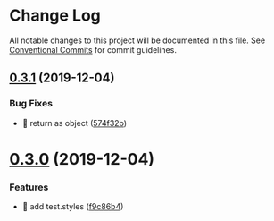 # Change Log

All notable changes to this project will be documented in this file.
See [Conventional Commits](https://conventionalcommits.org) for commit guidelines.

## [0.3.1](https://github.com/siriwatknp/mui-treasury/compare/@mui-treasury/styles@0.3.0...@mui-treasury/styles@0.3.1) (2019-12-04)


### Bug Fixes

* 🐛 return as object ([574f32b](https://github.com/siriwatknp/mui-treasury/commit/574f32b0c3156196e56516ecd8398a111584f66e))





# [0.3.0](https://github.com/siriwatknp/mui-treasury/compare/@mui-treasury/styles@0.2.5...@mui-treasury/styles@0.3.0) (2019-12-04)


### Features

* 🎸 add test.styles ([f9c86b4](https://github.com/siriwatknp/mui-treasury/commit/f9c86b41bafa14bbdba98cd7e718ede1ed513b71))
